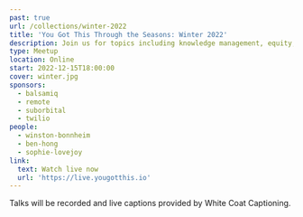 ```yaml
---
past: true
url: /collections/winter-2022
title: 'You Got This Through the Seasons: Winter 2022'
description: Join us for topics including knowledge management, equity, and how nature benefits wellbeing.
type: Meetup
location: Online
start: 2022-12-15T18:00:00
cover: winter.jpg
sponsors:
  - balsamiq
  - remote
  - suborbital
  - twilio
people:
  - winston-bonnheim
  - ben-hong
  - sophie-lovejoy
link:
  text: Watch live now
  url: 'https://live.yougotthis.io'
---
```


Talks will be recorded and live captions provided by White Coat Captioning.

<event-session
  title="Welcome talk"
  start="2022-12-15T18:00:00Z">
</event-session>

<!-- Sponsor: Suborbital -->

<event-session 
  title="Understanding Equity As Part Of Compensation Packages"
  start="2022-12-15T18:15:00Z" 
  :speakers='[people[ "winston-bonnheim"]]'
  description="In this talk, we'll cover the different types of equity, how to evaluate/compare equity offers, what questions you can ask to get further clarity, and what to consider as equity vests.">
</event-session>

<!-- SPONSOR: Twilio -->

<event-session 
  title="Atomic Notes: A 'Modern' Approach To Notetaking"
  start="2022-12-15T18:45:00Z" 
  :speakers='[people["ben-hong"]]'
  description="Ever take the time to write a detailed note, only to misplace it later on? Or how about investing hours into a note-taking system only to realize that while it worked really well at first, it didn't scale when it came to what you needed in reality. We'll talk about what is broken about traditional note-taking methodologies and software, and look forward to what's possible with the new tools and methodologies.">
</event-session>

<!-- SPONSOR: Remote -->

<event-session 
  title="Why You Really Need To Get Out More"
  start="2022-12-15T19:15:00Z" 
  :speakers='[people["sophie-lovejoy"]]'
  description="There's so much evidence that getting outside is good for you. You might already have heard how it can improve your mental health and wellbeing, but it can also improve your creativity, and your attention span. It can even make you a nicer person. This session could benefit anyone who is spending most of their day in front of a screen.">
</event-session>

<!-- SPONSOR: Balsamiq -->

